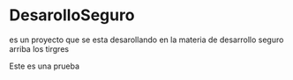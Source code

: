 # DesarolloSeguro

es un proyecto que se esta desarollando en la materia de desarrollo seguro arriba los tirgres

Este es una prueba

